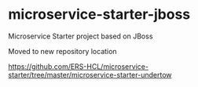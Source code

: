 # microservice-starter-jboss
Microservice Starter project based on JBoss


Moved to new repository location

https://github.com/ERS-HCL/microservice-starter/tree/master/microservice-starter-undertow
